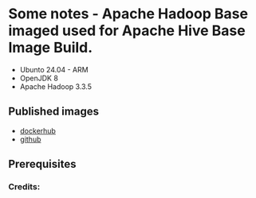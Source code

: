 # Some notes - Apache Hadoop Base imaged used for Apache Hive Base Image Build.

- Ubunto 24.04 - ARM
- OpenJDK 8
- Apache Hadoop 3.3.5

## Published images
- [dockerhub](https://hub.docker.com/...)
- [github](https://github.com/...)

## Prerequisites


### Credits:
